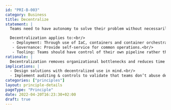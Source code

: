 ```yaml
---
id: "PRI-B-003"
category: Business
title: Decentralize
statement: |
  Teams need to have autonomy to solve their problem without necessarily having to coordinate with lots of other people. Coordination is necessary but should not be at the cost of removing freedom from the core problem-solving team.<br/>

  Decentralization applies to:<br/>
   - Deployment: Through use of IaC, containers and container orchestration.<br/>
   - Governance: Provide self-service for common operations.<br/>
   - Tooling: Teams should have control of their own pipeline rather than having to use one-size-fits-all centralized tools.
rationale: |
  Decentralization removes organizational bottlenecks and reduces time to market as teams become self-sufficient and self-reliant.
implications: |
  - Design solutions with decentralized use in mind.<br/>
  - Implement auditing & controls to validate that teams don’t abuse decentralization (e.g. namespace quotas for Kubernetes).
categories: ["principles"]
layout: principle-details
pageType: "Principle"
date: 2022-04-20T16:23:30+02:00
draft: true
---
```


